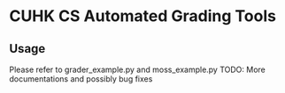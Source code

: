 # CUHK CS Automated Grading Tools

## Usage
Please refer to grader_example.py and moss_example.py
TODO: More documentations and possibly bug fixes
